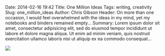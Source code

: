 Date: 2014-02-16 19:42
Title: One Million Ideas
Tags: writing, creativity
Slug: one_million_ideas
Author: Chris Gibson
Header: On more than one occasion, I would feel overwhelmed with the ideas in my mind, yet my notebooks and binders remained empty...
Summary: Lorem ipsum dolor sit amet, consectetur adipisicing elit, sed do eiusmod tempor incididunt ut labore et dolore magna aliqua. Ut enim ad minim veniam, quis nostrud exercitation ullamco laboris nisi ut aliquip ex ea commodo consequat...

<img src="images/million_ideas_sm.jpg"  class="img-responsive">


